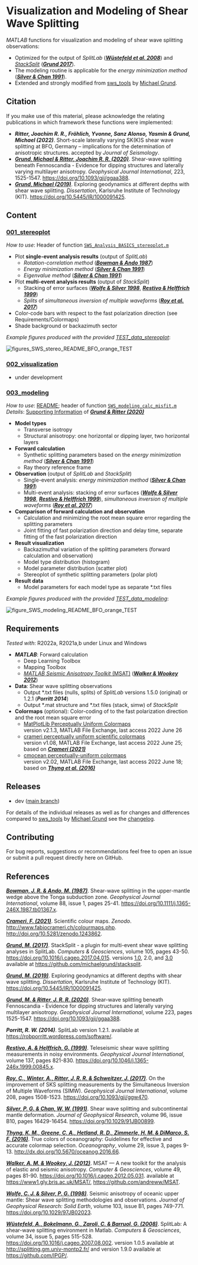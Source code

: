 # Visualization and Modeling of Shear Wave Splitting

_MATLAB_ functions for visualization and modeling of shear wave splitting observations:
- Optimized for the output of _SplitLab_ ([**_Wüstefeld et al. 2008_**](https://doi.org/10.1016/j.cageo.2007.08.002)) and [_StackSplit_](https://github.com/michaelgrund/stacksplit) ([**_Grund 2017_**](https://doi.org/10.1016/j.cageo.2017.04.015)).
- The modeling routine is applicable for the _energy minimization method_ ([**_Silver & Chan 1991_**](https://doi.org/10.1029/91JB00899)).
- Extended and strongly modified from [sws_tools](https://github.com/michaelgrund/sws_tools) by [Michael Grund](https://github.com/michaelgrund).


## Citation

If you make use of this material, please acknowledge the relating publications in which framework these functions were implemented:

<!---
- **_Fröhlich, Yvonne, Grund, Michael & Ritter, Joachim R. R. (2022)_**. Laterally and vertically varying seismic anisotropy in the lithosphere-asthenosphere system revealed from SK(K)S splitting at neighboring sites in the Upper Rhine Graben area, Central Europe. in preparation for *Geophysical Journal International*.
-->
- **_Ritter, Joachim R. R., Fröhlich, Yvonne, Sanz Alonso, Yasmin & Grund, Michael (2022)_**. Short-scale laterally varying SK(K)S shear wave splitting at BFO, Germany – implications for the determination of anisotropic structures. accepted by *Journal of Seismology*.
- [**_Grund, Michael & Ritter, Joachim R. R. (2020)_**](https://doi.org/10.1093/gji/ggaa388). Shear-wave splitting beneath Fennoscandia - Evidence for dipping structures and laterally varying multilayer anisotropy. *Geophysical Journal International*, 223, 1525-1547. https://doi.org/10.1093/gji/ggaa388.
- [**_Grund, Michael (2019)_**](https://doi.org/10.5445/IR/1000091425). Exploring geodynamics at different depths with shear wave splitting. *Dissertation*, Karlsruhe Institute of Technology (KIT). https://doi.org/10.5445/IR/1000091425.

<!---
Furthermore you can cite the [Zenodo Doi]() given above.
-->


## Content

### **[001_stereoplot](https://github.com/yvonnefroehlich/sws-visualization-and-modeling/tree/main/001_stereoplot)**

 _How to use_: Header of function [`SWS_Analysis_BASICS_stereoplot.m`](https://github.com/yvonnefroehlich/sws-visualization-and-modeling/blob/main/001_stereoplot/SWS_Analysis_BASICS_stereoplot.m)

- Plot **single-event analysis results** (output of _SplitLab_)
  - _Rotation-correlation method_ ([**_Bowman & Ando 1987_**]( https://doi.org/10.1111/j.1365-246X.1987.tb01367.x.))
  - _Energy minimization method_ ([**_Silver & Chan 1991_**](https://doi.org/10.1029/91JB00899))
  - _Eigenvalue method_ ([**_Silver & Chan 1991_**](https://doi.org/10.1029/91JB00899))
- Plot **multi-event analysis results** (output of _StackSplit_)
  - Stacking of error surfaces ([**_Wolfe & Silver 1998_**](https://doi.org/10.1029/97JB02023), [**_Restivo & Helffrich 1999_**](https://doi.org/10.1046/j.1365-246x.1999.00845.x))
  - _Splits_ of _simultaneous inversion of multiple waveforms_ ([**_Roy et al. 2017_**](https://doi.org/10.1029/91JB00899))
- Color-code bars with respect to the fast polarization direction (see Requirements/Colormaps)
- Shade background or backazimuth sector

_Example figures produced with the provided [TEST_data_stereoplot](https://github.com/yvonnefroehlich/sws-visualization-and-modeling/tree/main/001_stereoplot/TEST_data_stereoplot)_:

![figures_SWS_stereo_README_BFO_orange_TEST](https://user-images.githubusercontent.com/94163266/184113942-68515d2a-33ab-4b13-af21-342f5dbf2bde.png)

### **[002_visualization](https://github.com/yvonnefroehlich/sws-visualization-and-modeling/tree/main/002_visualization)**

- under development

<!---
_How to use_:

- xxx
- xxx

_Example figures produced with the provided [Test_data_visualization]()_:
-->

### **[003_modeling](https://github.com/yvonnefroehlich/sws-visualization-and-modeling/tree/main/003_modeling)**

_How to use_: [README](https://github.com/yvonnefroehlich/sws-visualization-and-modeling/blob/main/003_modeling/README.md); header of function [`SWS_modeling_calc_misfit.m`](https://github.com/yvonnefroehlich/sws-visualization-and-modeling/blob/main/003_modeling/SWS_modeling_calc_misfit.m)\
_Details_: [Supporting Information](https://academic.oup.com/gji/article/223/3/1525/5893297#supplementary-data) of [**_Grund & Ritter (2020)_**](https://doi.org/10.1093/gji/ggaa388)

- **Model types**
  - Transverse isotropy
  - Structural anisotropy: one horizontal or dipping layer, two horizontal layers
- **Forward calculation**
  - Synthetic splitting parameters based on the _energy minimization method_ ([**_Silver & Chan 1991_**](https://doi.org/10.1029/91JB00899))
  - Ray theory reference frame
- **Observation** (output of _SplitLab_ and _StackSplit_)
  - Single-event analysis: _energy minimization method_ ([**_Silver & Chan 1991_**](https://doi.org/10.1029/91JB00899))
  - Multi-event analysis:
    stacking of error surfaces ([**_Wolfe & Silver 1998_**](https://doi.org/10.1029/97JB02023), [**_Restivo & Helffrich 1999_**](https://doi.org/10.1046/j.1365-246x.1999.00845.x)),
    _simultaneous inversion of multiple waveforms_ ([**_Roy et al. 2017_**](https://doi.org/10.1029/91JB00899))
- **Comparison of forward calculation and observation**
  - Calculation and minimizing the root mean square error regarding the splitting parameters
  - Joint fitting of fast polarization direction and delay time, separate fitting of the fast polarization direction
- **Result visualization**
  - Backazimuthal variation of the splitting parameters (forward calculation and observation)
  - Model type distribution (histogram)
  - Model parameter distribution (scatter plot)
  - Stereoplot of synthetic splitting parameters (polar plot)
- **Result data**
  - Model parameters for each model type as separate *.txt files

_Example figures produced with the provided [TEST_data_modeling](https://github.com/yvonnefroehlich/sws-visualization-and-modeling/tree/main/003_modeling/TEST_data_modeling)_:

![figure_SWS_modeling_README_BFO_orange_TEST](https://user-images.githubusercontent.com/94163266/183926434-f510331c-0ded-4fb9-9867-b30727568432.png)


## Requirements

_Tested with_: R2022a, R2021a,b under Linux and Windows

- **_MATLAB_**: Forward calculation
  - Deep Learning Toolbox
  - Mapping Toolbox
  - [_MATLAB Seismic Anisotropy Toolkit_ (MSAT)](https://www1.gly.bris.ac.uk/MSAT/) ([**_Walker & Wookey 2012_**](https://doi.org/10.1016/j.cageo.2012.05.031))
- **Data**: Shear wave splitting observations
  - Output *.txt files (nulls, splits) of _SplitLab_ versions 1.5.0 (original) or 1.2.1 (**_Porritt 2014_**)
  - Output *.mat structure and *.txt files (stack, simw) of _StackSplit_
- **Colormaps** (optional): Color-coding of to the fast polarization direction and the root mean square error
  - [MatPlotLib Perceptually Uniform Colormaps](https://de.mathworks.com/matlabcentral/fileexchange/62729-matplotlib-perceptually-uniform-colormaps)\
    version v2.1.3, MATLAB File Exchange, last access 2022 June 26
  - [crameri perceptually uniform scientific colormaps](https://de.mathworks.com/matlabcentral/fileexchange/68546-crameri-perceptually-uniform-scientific-colormaps)\
    version v1.08, MATLAB File Exchange, last access 2022 June 25; based on [**_Crameri (2021)_**](http://doi.org/10.5281/zenodo.1243862)
  - [cmocean perceptually-uniform colormaps](https://de.mathworks.com/matlabcentral/fileexchange/57773-cmocean-perceptually-uniform-colormaps)\
    version v2.02, MATLAB File Exchange, last access 2022 June 18; based on [**_Thyng et al. (2016)_**](http://dx.doi.org/10.5670/oceanog.2016.66)


## Releases

- dev ([main branch](https://github.com/yvonnefroehlich/sws-visualization-and-modeling/tree/main))
<!---
- [v1.0]()
-->

For details of the individual releases as well as for changes and differences compared to [sws_tools](https://github.com/michaelgrund/sws_tools) by [Michael Grund](https://github.com/michaelgrund) see the [changelog]().


## Contributing

For bug reports, suggestions or recommendations feel free to open an issue or submit a pull request directly here on GitHub.


## References

[**_Bowman, J. R. & Ando, M. (1987)_**](https://doi.org/10.1111/j.1365-246X.1987.tb01367.x).
Shear-wave splitting in the upper-mantle wedge above the Tonga subduction zone.
*Geophysical Journal International*, volume 88, issue 1, pages 25-41.
https://doi.org/10.1111/j.1365-246X.1987.tb01367.x.

[**_Crameri, F. (2021)_**](http://doi.org/10.5281/zenodo.1243862).
Scientific colour maps. *Zenodo*. http://www.fabiocrameri.ch/colourmaps.php. http://doi.org/10.5281/zenodo.1243862.

[**_Grund, M. (2017)_**](https://doi.org/10.1016/j.cageo.2017.04.015).
StackSplit - a plugin for multi-event shear wave splitting analyses in SplitLab.
*Computers & Geosciences*, volume 105, pages 43-50.
https://doi.org/10.1016/j.cageo.2017.04.015.
versions [1.0](https://doi.org/10.5281/zenodo.464385), 2.0, and [3.0](https://doi.org/10.5281/zenodo.5802051)
available at https://github.com/michaelgrund/stacksplit.

[**_Grund, M. (2019)_**](https://doi.org/10.5445/IR/1000091425).
Exploring geodynamics at different depths with shear wave splitting.
*Dissertation*, Karlsruhe Institute of Technology (KIT). https://doi.org/10.5445/IR/1000091425.

[**_Grund, M. & Ritter, J. R. R. (2020)_**](https://doi.org/10.1093/gji/ggaa388).
Shear-wave splitting beneath Fennoscandia - Evidence for dipping structures and laterally varying multilayer anisotropy.
*Geophysical Journal International*, volume 223, pages 1525-1547.
https://doi.org/10.1093/gji/ggaa388.

**_Porritt, R. W. (2014)_**. SplitLab version 1.2.1.
available at https://robporritt.wordpress.com/software/.

[**_Restivo, A. & Helffrich, G. (1999)_**](https://doi.org/10.1046/j.1365-246x.1999.00845.x).
Teleseismic shear wave splitting measurements in noisy environments.
*Geophysical Journal International*, volume 137, pages 821-830.
https://doi.org/10.1046/j.1365-246x.1999.00845.x.

[**_Roy, C., Winter, A., Ritter, J. R. R. & Schweitzer, J. (2017)_**](https://doi.org/10.1093/gji/ggw470).
On the improvement of SKS splitting measurements by the Simultaneous Inversion of Multiple Waveforms (SIMW).
*Geophysical Journal International*, volume 208, pages 1508-1523.
https://doi.org/10.1093/gji/ggw470.

[**_Silver, P. G. & Chan, W. W. (1991)_**](https://doi.org/10.1029/91JB00899).
Shear wave splitting and subcontinental mantle deformation.
*Journal of Geophysical Research*, volume 96, issue B10, pages 16429-16454.
https://doi.org/10.1029/91JB00899.

[**_Thyng, K. M., Greene, C. A., Hetland, R. D., Zimmerle, H. M. & DiMarco, S. F. (2016)_**](http://dx.doi.org/10.5670/oceanog.2016.66).
True colors of oceanography: Guidelines for effective and accurate colormap selection.
*Oceanography*, volume 29, issue 3, pages 9-13.
http://dx.doi.org/10.5670/oceanog.2016.66.

[**_Walker, A. M. & Wookey, J. (2012)_**](https://doi.org/10.1016/j.cageo.2012.05.031).
MSAT — A new toolkit for the analysis of elastic and seismic anisotropy.
*Computer & Geosciences*, volume 49, pages 81-90.
https://doi.org/10.1016/j.cageo.2012.05.031.
available at https://www1.gly.bris.ac.uk/MSAT/, https://github.com/andreww/MSAT.

[**_Wolfe, C. J. & Silver, P. G. (1998)_**](https://doi.org/10.1029/97JB02023).
Seismic anisotropy of oceanic upper mantle: Shear wave splitting methodologies and observations.
*Journal of Geophysical Research: Solid Earth*, volume 103, issue B1, pages 749-771.
https://doi.org/10.1029/97JB02023.

[**_Wüstefeld, A., Bokelmann, G., Zaroli, C. & Barruol, G. (2008)_**](https://doi.org/10.1016/j.cageo.2007.08.002).
SplitLab: A shear-wave splitting environment in Matlab.
*Computers & Geosciences*, volume 34, issue 5, pages 515-528.
https://doi.org/10.1016/j.cageo.2007.08.002.
version 1.0.5 available at http://splitting.gm.univ-montp2.fr/ and version 1.9.0 available at https://github.com/IPGP/.
